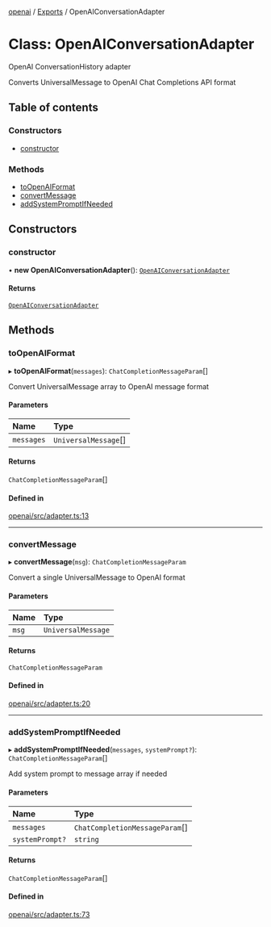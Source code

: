 <!-- 
 ⚠️  AUTO-GENERATED FILE - DO NOT EDIT MANUALLY
 This file is automatically generated by scripts/docs-generator.js
 To make changes, edit the source TypeScript files or update the generator script
-->

[openai](../../) / [Exports](../modules) / OpenAIConversationAdapter

# Class: OpenAIConversationAdapter

OpenAI ConversationHistory adapter

Converts UniversalMessage to OpenAI Chat Completions API format

## Table of contents

### Constructors

- [constructor](OpenAIConversationAdapter#constructor)

### Methods

- [toOpenAIFormat](OpenAIConversationAdapter#toopenaiformat)
- [convertMessage](OpenAIConversationAdapter#convertmessage)
- [addSystemPromptIfNeeded](OpenAIConversationAdapter#addsystempromptifneeded)

## Constructors

### constructor

• **new OpenAIConversationAdapter**(): [`OpenAIConversationAdapter`](OpenAIConversationAdapter)

#### Returns

[`OpenAIConversationAdapter`](OpenAIConversationAdapter)

## Methods

### toOpenAIFormat

▸ **toOpenAIFormat**(`messages`): `ChatCompletionMessageParam`[]

Convert UniversalMessage array to OpenAI message format

#### Parameters

| Name | Type |
| :------ | :------ |
| `messages` | `UniversalMessage`[] |

#### Returns

`ChatCompletionMessageParam`[]

#### Defined in

[openai/src/adapter.ts:13](https://github.com/woojubb/robota/blob/0e6d99d8d244aac339f469fd8ddc268c965a0382/packages/openai/src/adapter.ts#L13)

___

### convertMessage

▸ **convertMessage**(`msg`): `ChatCompletionMessageParam`

Convert a single UniversalMessage to OpenAI format

#### Parameters

| Name | Type |
| :------ | :------ |
| `msg` | `UniversalMessage` |

#### Returns

`ChatCompletionMessageParam`

#### Defined in

[openai/src/adapter.ts:20](https://github.com/woojubb/robota/blob/0e6d99d8d244aac339f469fd8ddc268c965a0382/packages/openai/src/adapter.ts#L20)

___

### addSystemPromptIfNeeded

▸ **addSystemPromptIfNeeded**(`messages`, `systemPrompt?`): `ChatCompletionMessageParam`[]

Add system prompt to message array if needed

#### Parameters

| Name | Type |
| :------ | :------ |
| `messages` | `ChatCompletionMessageParam`[] |
| `systemPrompt?` | `string` |

#### Returns

`ChatCompletionMessageParam`[]

#### Defined in

[openai/src/adapter.ts:73](https://github.com/woojubb/robota/blob/0e6d99d8d244aac339f469fd8ddc268c965a0382/packages/openai/src/adapter.ts#L73)
